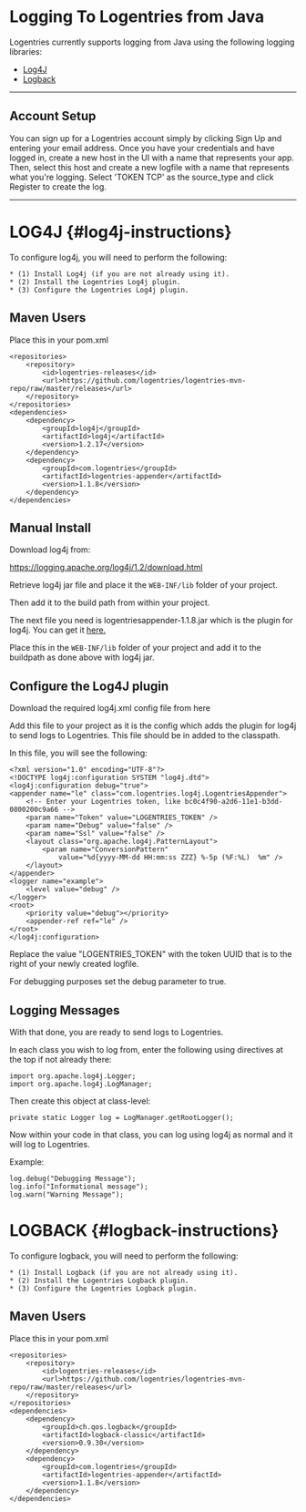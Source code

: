 Logging To Logentries from Java
==============================

Logentries currently supports logging from Java using the following logging libraries:

* [Log4J](#log4j-instructions)
* [Logback](#logback-instructions)

--------------------------------------------------------------

Account Setup
-------------
You can sign up for a Logentries account simply by clicking Sign Up and entering your email address. Once you have your credentials and have logged in,
create a new host in the UI with a name that represents your app. Then, select this host and create a new logfile with a name that represents what you're
logging. Select 'TOKEN TCP' as the source_type and click Register to create the log.

--------------------------------------------------------------

LOG4J {#log4j-instructions}
=====

To configure log4j, you will need to perform the following:

    * (1) Install Log4j (if you are not already using it).
    * (2) Install the Logentries Log4j plugin.
    * (3) Configure the Logentries Log4j plugin.

Maven Users
-----------

Place this in your pom.xml

	<repositories>
	    <repository>
	        <id>logentries-releases</id>
	        <url>https://github.com/logentries/logentries-mvn-repo/raw/master/releases</url>
	    </repository>
	</repositories>
	<dependencies>
		<dependency>
	    	<groupId>log4j</groupId>
	    	<artifactId>log4j</artifactId>
	    	<version>1.2.17</version>
		</dependency>
	    <dependency>
	        <groupId>com.logentries</groupId>
	        <artifactId>logentries-appender</artifactId>
	        <version>1.1.8</version>
	    </dependency>
	</dependencies>

Manual Install
--------------

Download log4j from:

https://logging.apache.org/log4j/1.2/download.html

Retrieve log4j jar file and place it the `WEB-INF/lib` folder of your project.

Then add it to the build path from within your project.

The next file you need is logentriesappender-1.1.8.jar which is the plugin for log4j. You can get it <a href="https://github.com/logentries/logentries-mvn-repo/raw/master/releases/com/logentries/logentries-appender/1.1.8/logentries-appender-1.1.8.jar">here.</a>

Place this in the `WEB-INF/lib` folder of your project and add it to the buildpath as done above with log4j jar.

Configure the Log4J plugin
-------------------------- 

Download the required log4j.xml config file from here

Add this file to your project as it is the config which adds the plugin for log4j to send logs to Logentries. This file should be in added to the classpath.

In this file, you will see the following:

	<?xml version="1.0" encoding="UTF-8"?>
	<!DOCTYPE log4j:configuration SYSTEM "log4j.dtd">
	<log4j:configuration debug="true">
	<appender name="le" class="com.logentries.log4j.LogentriesAppender">
		<!-- Enter your Logentries token, like bc0c4f90-a2d6-11e1-b3dd-0800200c9a66 -->
		<param name="Token" value="LOGENTRIES_TOKEN" />
		<param name="Debug" value="false" />
		<param name="Ssl" value="false" />
		<layout class="org.apache.log4j.PatternLayout">
			<param name="ConversionPattern"
				value="%d{yyyy-MM-dd HH:mm:ss ZZZ} %-5p (%F:%L)  %m" />
		</layout>
	</appender>
	<logger name="example">
		<level value="debug" />
	</logger>
	<root>
		<priority value="debug"></priority>
		<appender-ref ref="le" />
	</root>
	</log4j:configuration>

Replace the value "LOGENTRIES_TOKEN" with the token UUID that is to the right of your newly created logfile.
    
For debugging purposes set the debug parameter to true.

Logging Messages
----------------

With that done, you are ready to send logs to Logentries.

In each class you wish to log from, enter the following using directives at the top if not already there:

	import org.apache.log4j.Logger;
	import org.apache.log4j.LogManager;

Then create this object at class-level:

	private static Logger log = LogManager.getRootLogger();

Now within your code in that class, you can log using log4j as normal and it will log to Logentries.

Example:

	log.debug("Debugging Message");
	log.info("Informational message");
	log.warn("Warning Message");


LOGBACK {#logback-instructions}
=======

To configure logback, you will need to perform the following:

    * (1) Install Logback (if you are not already using it).
    * (2) Install the Logentries Logback plugin.
    * (3) Configure the Logentries Logback plugin.

Maven Users
-----------

Place this in your pom.xml

	<repositories>
	    <repository>
	        <id>logentries-releases</id>
	        <url>https://github.com/logentries/logentries-mvn-repo/raw/master/releases</url>
	    </repository>
	</repositories>
	<dependencies>
		<dependency>
    		<groupId>ch.qos.logback</groupId>
    		<artifactId>logback-classic</artifactId>
    		<version>0.9.30</version>
		</dependency>
	    <dependency>
	        <groupId>com.logentries</groupId>
	        <artifactId>logentries-appender</artifactId>
	        <version>1.1.8</version>
	    </dependency>
	</dependencies>
